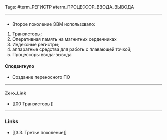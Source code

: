 Tags: #term_РЕГИСТР #term_ПРОЦЕССОР_ВВОДА_ВЫВОДА
***
###
- Второе поколение ЭВМ использовало:
1) Транзисторы;
2) Оперативная память на магнитных сердечниках
3) Индексные регистры;
4) аппаратные средства для работы с плавающей точкой;
5) Процессоры ввода-вывода
#### Сподвигнуло
- Создание переносного ПО

***
#### Zero_Link
- [[00 Транзисторы]]
***
### Links
- [[3.3. Третье поколение]]

